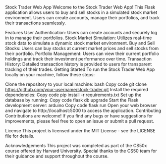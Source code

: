 Stock Trader Web App
Welcome to the Stock Trader Web App! This Flask application allows users to buy and sell stocks in a simulated stock market environment. Users can create accounts, manage their portfolios, and track their transactions seamlessly.

Features
User Authentication: Users can create accounts and securely log in to manage their portfolios.
Stock Market Simulation: Utilizes real-time stock data to simulate a dynamic stock market environment.
Buy and Sell Stocks: Users can buy stocks at current market prices and sell stocks from their portfolio.
Portfolio Management: Users can view their current portfolio holdings and track their investment performance over time.
Transaction History: Detailed transaction history is provided to users for transparent tracking of their trades.
Getting Started
To run the Stock Trader Web App locally on your machine, follow these steps:

Clone the repository to your local machine:
bash
Copy code
git clone https://github.com/your-username/stock-trader.git
Install the required dependencies:
Copy code
pip install -r requirements.txt
Set up the database by running:
Copy code
flask db upgrade
Start the Flask development server:
arduino
Copy code
flask run
Open your web browser and navigate to http://localhost:5000 to access the application.
Contributing
Contributions are welcome! If you find any bugs or have suggestions for improvements, please feel free to open an issue or submit a pull request.

License
This project is licensed under the MIT License - see the LICENSE file for details.

Acknowledgements
This project was completed as part of the CS50x course offered by Harvard University. Special thanks to the CS50 team for their guidance and support throughout the course.
